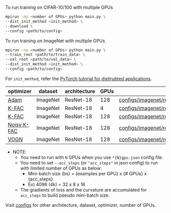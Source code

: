 To run training on CIFAR-10/100 with multiple GPUs

```bash
mpirun -np <number of GPUs> python main.py \
--dist_init_method <init_method> \
--download \
--config <path/to/config>  
```

To run training on ImageNet with multiple GPUs

```bash
mpirun -np <number of GPUs> python main.py \
--train_root <path/to/train_data> \
--val_root <path/to/val_data> \
--dist_init_method <init_method> \
--config <path/to/config> 
```
For `init_method`, refer the [PyTorch tutorial for distirubted applications](https://pytorch.org/tutorials/intermediate/dist_tuto.html).

| optimizer | dataset | architecture | GPUs | config file path |
| --- | --- | --- | --- | --- |
| [Adam](https://arxiv.org/abs/1412.6980) | ImageNet | ResNet-18 | 128 | [configs/imagenet/resnet18_adam_bs4k_128gpu.json](./configs/imagenet/resnet18_adam_bs4k_128gpu.json) |
| [K-FAC](https://arxiv.org/abs/1503.05671) | ImageNet | ResNet-18 | 4 | [configs/imagenet/resnet18_kfac_bs4k_4gpu.json](./configs/imagenet/resnet18_kfac_bs4k_4gpu.json) |
| [K-FAC](https://arxiv.org/abs/1503.05671)| ImageNet | ResNet-18 | 128 | [configs/imagenet/resnet18_kfac_bs4k_128gpu.json](./configs/imagenet/resnet18_kfac_bs4k_128gpu.json) |
| [Noisy K-FAC](https://arxiv.org/abs/1712.02390)| ImageNet | ResNet-18 | 128 | [configs/imagenet/resnet18_noisykfac_bs4k_128gpu.json](./configs/imagenet/resnet18_noisykfac_bs4k_128gpu.json) |
| [VOGN](https://arxiv.org/abs/1806.04854)| ImageNet | ResNet-18 | 128 | [configs/imagenet/resnet18_vogn_bs4k_128gpu.json](./configs/imagenet/resnet18_vogn_bs4k_128gpu.json) |

- NOTE:
  - You need to run with `N` GPUs when you use `*{N}gpu.json` config file.
  - You need to set `--acc_steps` (or `"acc_steps"` in json config) to run with limited number of GPUs as below:
    - Mini-batch size (bs) = {examples per GPU} x {# GPUs} x {acc_steps}
    - Ex) 4096 (4k) = 32 x 8 x 16
  - The gradients of loss and the curvature are accumulated for `acc_steps` to build pseudo mini-batch size. 

Visit [configs](./configs) for other architecture, dataset, optimizer, number of GPUs.
